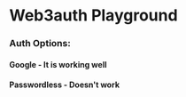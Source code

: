 # Web3auth Playground

### Auth Options:

#### Google - It is working well
#### Passwordless - Doesn't work
